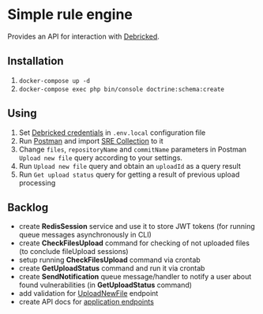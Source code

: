 # Simple rule engine

Provides an API for interaction with [Debricked](https://debricked.com/). 

## Installation
1. ``docker-compose up -d``
2. ``docker-compose exec php bin/console doctrine:schema:create``
   
## Using
1. Set [Debricked credentials](https://debricked.com/docs/integrations/api.html#introduction) in ``.env.local`` configuration file
2. Run [Postman](https://www.postman.com/) and import [SRE Collection](./SRE.postman_collection.json) to it
3. Change ``files``, ``repositoryName`` and ``commitName`` parameters in Postman ``Upload new file`` query according to your settings.
4. Run ``Upload new file`` query and obtain an ``uploadId`` as a query result
5. Run ``Get upload status`` query for getting a result of previous upload processing

## Backlog
- create **RedisSession** service and use it to store JWT tokens (for running queue messages asynchronously in CLI)
- create **CheckFilesUpload** command for checking of not uploaded files (to conclude fileUpload sessions)   
- setup running **CheckFilesUpload** command via crontab
- create **GetUploadStatus** command and run it via crontab  
- create **SendNotification** queue message/handler to notify a user about found vulnerabilities (in **GetUploadStatus** command)
- add validation for [UploadNewFile](./src/Controller/API/V10/UploadNewFileAction.php) endpoint
- create API docs for [application endpoints](./src/Controller/API/V10/)


 